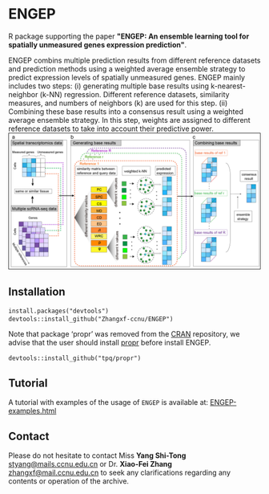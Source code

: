 # ENGEP
R package supporting the paper **"ENGEP: An ensemble learning tool for spatially
unmeasured genes expression prediction"**. 

ENGEP combins multiple prediction results from different reference datasets and prediction methods using a weighted average ensemble strategy to predict expression levels of spatially unmeasured genes. ENGEP mainly includes two steps: (i) generating multiple base results using k-nearest-neighbor (k-NN) regression. Different reference datasets, similarity measures, and numbers of neighbors (k) are used for this step. (ii) Combining these base results into a consensus result using a weighted average ensemble strategy. In this step, weights are assigned to different reference datasets to take into account their predictive power. 
![image](https://github.com/Zhangxf-ccnu/ENGEP/blob/main/docs/Figure1.jpg)

## Installation

 ``` buildoutcfg
 install.packages("devtools")
 devtools::install_github("Zhangxf-ccnu/ENGEP")
 ```
Note that package ‘propr’ was removed from the [CRAN](https://cran.r-project.org/web/packages/propr/index.html) repository, we advise that the user should install [propr](https://github.com/tpq/propr) before install ENGEP. 
 ``` buildoutcfg
 devtools::install_github("tpq/propr")
 ```
 
## Tutorial

A tutorial with examples of the usage of `ENGEP` is available at: [ENGEP-examples.html](https://github.com/Zhangxf-ccnu/ENGEP-examples)

## Contact

Please do not hesitate to contact Miss **Yang Shi-Tong** [styang@mails.ccnu.edu.cn](styang@mails.ccnu.edu.cn) or Dr. **Xiao-Fei Zhang** [zhangxf@mail.ccnu.edu.cn](zhangxf@mail.ccnu.edu.cn) to seek any clarifications regarding any contents or operation of the archive.
